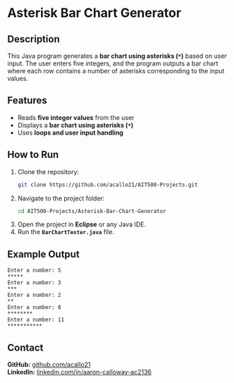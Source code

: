 # Asterisk Bar Chart Generator

## Description
This Java program generates a **bar chart using asterisks (`*`)** based on user input. The user enters five integers, and the program outputs a bar chart where each row contains a number of asterisks corresponding to the input values.

## Features
- Reads **five integer values** from the user  
- Displays a **bar chart using asterisks (`*`)**  
- Uses **loops and user input handling**  

## How to Run
1. Clone the repository:  
   ```sh
   git clone https://github.com/acallo21/AIT500-Projects.git
   ```
2. Navigate to the project folder:  
   ```sh
   cd AIT500-Projects/Asterisk-Bar-Chart-Generator
   ```
3. Open the project in **Eclipse** or any Java IDE.  
4. Run the **`BarChartTester.java`** file.

## Example Output
```
Enter a number: 5
*****
Enter a number: 3
***
Enter a number: 2
**
Enter a number: 8
********
Enter a number: 11
***********
```

## Contact
**GitHub:** [github.com/acallo21](https://github.com/acallo21)  
**LinkedIn:** [linkedin.com/in/aaron-calloway-ac2136](https://www.linkedin.com/in/aaron-calloway-ac2136/)
